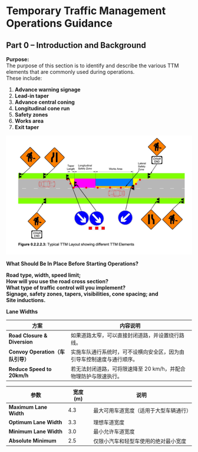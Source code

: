 
# Temporary Traffic Management Operations Guidance

## Part 0 – Introduction and Background

**Purpose:**  
The purpose of this section is to identify and describe the various TTM elements that are commonly used during operations.  
These include:

1. **Advance warning signage**
2. **Lead-in taper**
3. **Advance central coning**
4. **Longitudinal cone run**
5. **Safety zones**
6. **Works area**
7. **Exit taper**

![Httm elements](https://github.com/nanacode4/TTM/blob/main/opertaion-part0/%20TTM%20Elements.png)


**What Should Be In Place Before Starting Operations?**  

**Road type, width, speed limit;**  
**How will you use the road cross section?**  
**What type of traffic control will you implement?**  
**Signage, safety zones, tapers, visibilities, cone spacing; and**  
**Site inductions.**




**Lane Widths**

| 方案                             | 内容说明                                 |
| ------------------------------ | ------------------------------------ |
| **Road Closure & Diversion** | 如果道路太窄，可以直接封闭道路，并设置绕行路线。             |
| **Convoy Operation（车队引导）**   | 实施车队通行系统时，可不设横向安全区，因为由引导车控制速度与通行顺序。  |
| **Reduce Speed to 20km/h**   | 若无法封闭道路，可将限速降至 20 km/h，并配合物理防护与限速执行。 |

| 参数                     | 宽度 (m) | 说明                  |
| ---------------------- | ------ | ------------------- |
| **Maximum Lane Width** | 4.3    | 最大可用车道宽度（适用于大型车辆通行） |
| **Optimum Lane Width** | 3.3    | 理想车道宽度              |
| **Minimum Lane Width** | 3.0    | 最小允许车道宽度            |
| **Absolute Minimum**   | 2.5    | 仅限小汽车和轻型车使用的绝对最小宽度  |

